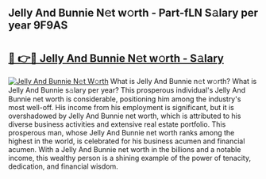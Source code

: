 ## Jelly And Bunnie N𝚎t w𝚘rth - Part-fLN S𝚊lary per year 9F9AS

# <h2><a href="http://gc2eur.nevu.top/?p=Jelly+And+Bunnie">🔗 👉🔴 Jelly And Bunnie N𝚎t w𝚘rth - S𝚊lary</a></h2>

[![Jelly And Bunnie N𝚎t W𝚘rth](https://i.imgur.com/Oavwk0R.jpeg)](http://gc2eur.nevu.top/?p=Jelly+And+Bunnie)
What is Jelly And Bunnie n𝚎t w𝚘rth? What is Jelly And Bunnie s𝚊lary per year?
This prosperous individual's Jelly And Bunnie net worth is considerable, positioning him among the industry's most well-off. His income from his employment is significant, but it is overshadowed by Jelly And Bunnie net worth, which is attributed to his diverse business activities and extensive real estate portfolio. This prosperous man, whose Jelly And Bunnie net worth ranks among the highest in the world, is celebrated for his business acumen and financial acumen. With a Jelly And Bunnie net worth in the billions and a notable income, this wealthy person is a shining example of the power of tenacity, dedication, and financial wisdom.
